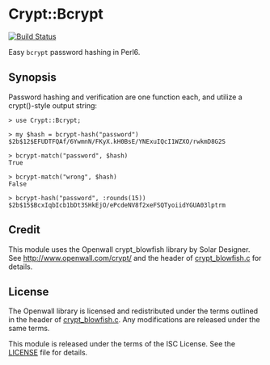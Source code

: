 # Crypt::Bcrypt #
[![Build Status](https://travis-ci.org/skinkade/p6-Crypt-Bcrypt.svg?branch=master)](https://travis-ci.org/skinkade/p6-Crypt-Bcrypt)

Easy `bcrypt` password hashing in Perl6.



## Synopsis ##
Password hashing and verification are one function each, and utilize a
crypt()-style output string:
```
> use Crypt::Bcrypt;

> my $hash = bcrypt-hash("password")
$2b$12$EFUDTFQAf/6YwmnN/FKyX.kH0BsE/YNExuIQcI1WZXO/rwkmD8G2S

> bcrypt-match("password", $hash)
True

> bcrypt-match("wrong", $hash)
False

> bcrypt-hash("password", :rounds(15))
$2b$15$BcxIqbIcb1bDt3SHkEjO/ePcdeNV8f2xeFSQTyoiidYGUA03lptrm
```



## Credit ##

This module uses the Openwall crypt\_blowfish library by Solar Designer. See http://www.openwall.com/crypt/ and the header of
[crypt\_blowfish.c](ext/crypt_blowfish-1.3/crypt_blowfish.c) for details.

## License ##

The Openwall library is licensed and redistributed under the terms outlined in the header of [crypt\_blowfish.c](ext/crypt_blowfish-1.3/crypt_blowfish.c). Any modifications are released under the same terms.

This module is released under the terms of the ISC License.
See the [LICENSE](LICENSE) file for details.

